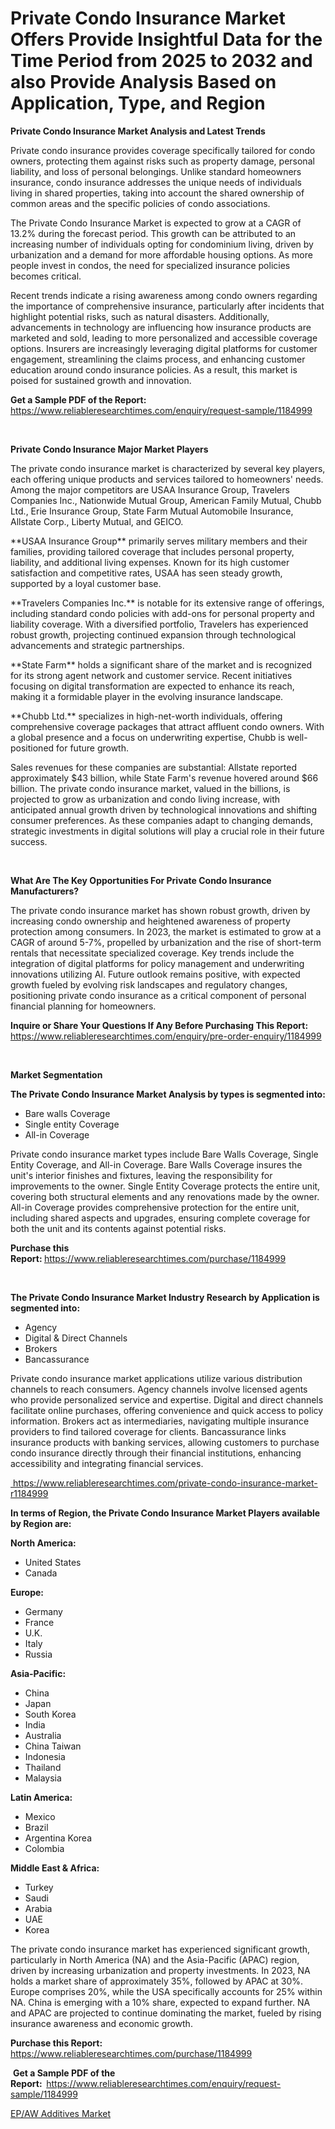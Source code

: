 <p><h1>Private Condo Insurance Market Offers Provide Insightful Data for the Time Period from 2025 to 2032 and also Provide Analysis Based on Application, Type, and Region</h1></p><p><strong>Private Condo Insurance Market Analysis and Latest Trends</strong></p>
<p><p>Private condo insurance provides coverage specifically tailored for condo owners, protecting them against risks such as property damage, personal liability, and loss of personal belongings. Unlike standard homeowners insurance, condo insurance addresses the unique needs of individuals living in shared properties, taking into account the shared ownership of common areas and the specific policies of condo associations.</p><p>The Private Condo Insurance Market is expected to grow at a CAGR of 13.2% during the forecast period. This growth can be attributed to an increasing number of individuals opting for condominium living, driven by urbanization and a demand for more affordable housing options. As more people invest in condos, the need for specialized insurance policies becomes critical. </p><p>Recent trends indicate a rising awareness among condo owners regarding the importance of comprehensive insurance, particularly after incidents that highlight potential risks, such as natural disasters. Additionally, advancements in technology are influencing how insurance products are marketed and sold, leading to more personalized and accessible coverage options. Insurers are increasingly leveraging digital platforms for customer engagement, streamlining the claims process, and enhancing customer education around condo insurance policies. As a result, this market is poised for sustained growth and innovation.</p></p>
<p><strong>Get a Sample PDF of the Report:&nbsp;</strong> <a href="https://www.reliableresearchtimes.com/enquiry/request-sample/1184999?utm_campaign=3585&utm_medium=2&utm_source=Github&utm_content=ia&utm_term=28032025&utm_id=private-condo-insurance">https://www.reliableresearchtimes.com/enquiry/request-sample/1184999</a></p>
<p>&nbsp;</p>
<p><strong>Private Condo Insurance Major Market Players</strong></p>
<p><p>The private condo insurance market is characterized by several key players, each offering unique products and services tailored to homeowners' needs. Among the major competitors are USAA Insurance Group, Travelers Companies Inc., Nationwide Mutual Group, American Family Mutual, Chubb Ltd., Erie Insurance Group, State Farm Mutual Automobile Insurance, Allstate Corp., Liberty Mutual, and GEICO.</p><p>**USAA Insurance Group** primarily serves military members and their families, providing tailored coverage that includes personal property, liability, and additional living expenses. Known for its high customer satisfaction and competitive rates, USAA has seen steady growth, supported by a loyal customer base. </p><p>**Travelers Companies Inc.** is notable for its extensive range of offerings, including standard condo policies with add-ons for personal property and liability coverage. With a diversified portfolio, Travelers has experienced robust growth, projecting continued expansion through technological advancements and strategic partnerships.</p><p>**State Farm** holds a significant share of the market and is recognized for its strong agent network and customer service. Recent initiatives focusing on digital transformation are expected to enhance its reach, making it a formidable player in the evolving insurance landscape.</p><p>**Chubb Ltd.** specializes in high-net-worth individuals, offering comprehensive coverage packages that attract affluent condo owners. With a global presence and a focus on underwriting expertise, Chubb is well-positioned for future growth.</p><p>Sales revenues for these companies are substantial: Allstate reported approximately $43 billion, while State Farm's revenue hovered around $66 billion. The private condo insurance market, valued in the billions, is projected to grow as urbanization and condo living increase, with anticipated annual growth driven by technological innovations and shifting consumer preferences. As these companies adapt to changing demands, strategic investments in digital solutions will play a crucial role in their future success.</p></p>
<p>&nbsp;</p>
<p><strong>What Are The Key Opportunities For Private Condo Insurance Manufacturers?</strong></p>
<p><p>The private condo insurance market has shown robust growth, driven by increasing condo ownership and heightened awareness of property protection among consumers. In 2023, the market is estimated to grow at a CAGR of around 5-7%, propelled by urbanization and the rise of short-term rentals that necessitate specialized coverage. Key trends include the integration of digital platforms for policy management and underwriting innovations utilizing AI. Future outlook remains positive, with expected growth fueled by evolving risk landscapes and regulatory changes, positioning private condo insurance as a critical component of personal financial planning for homeowners.</p></p>
<p><strong>Inquire or Share Your Questions If Any Before Purchasing This Report:</strong> <a href="https://www.reliableresearchtimes.com/enquiry/pre-order-enquiry/1184999?utm_campaign=3585&utm_medium=2&utm_source=Github&utm_content=ia&utm_term=28032025&utm_id=private-condo-insurance">https://www.reliableresearchtimes.com/enquiry/pre-order-enquiry/1184999</a></p>
<p>&nbsp;</p>
<p><strong>Market Segmentation</strong></p>
<p><strong>The Private Condo Insurance Market Analysis by types is segmented into:</strong></p>
<p><ul><li>Bare walls Coverage</li><li>Single entity Coverage</li><li>All-in Coverage</li></ul></p>
<p><p>Private condo insurance market types include Bare Walls Coverage, Single Entity Coverage, and All-in Coverage. Bare Walls Coverage insures the unit's interior finishes and fixtures, leaving the responsibility for improvements to the owner. Single Entity Coverage protects the entire unit, covering both structural elements and any renovations made by the owner. All-in Coverage provides comprehensive protection for the entire unit, including shared aspects and upgrades, ensuring complete coverage for both the unit and its contents against potential risks.</p></p>
<p><strong>Purchase this Report:&nbsp;</strong><a href="https://www.reliableresearchtimes.com/purchase/1184999?utm_campaign=3585&utm_medium=2&utm_source=Github&utm_content=ia&utm_term=28032025&utm_id=private-condo-insurance">https://www.reliableresearchtimes.com/purchase/1184999</a></p>
<p>&nbsp;</p>
<p><strong>The Private Condo Insurance Market Industry Research by Application is segmented into:</strong></p>
<p><ul><li>Agency</li><li>Digital & Direct Channels</li><li>Brokers</li><li>Bancassurance</li></ul></p>
<p><p>Private condo insurance market applications utilize various distribution channels to reach consumers. Agency channels involve licensed agents who provide personalized service and expertise. Digital and direct channels facilitate online purchases, offering convenience and quick access to policy information. Brokers act as intermediaries, navigating multiple insurance providers to find tailored coverage for clients. Bancassurance links insurance products with banking services, allowing customers to purchase condo insurance directly through their financial institutions, enhancing accessibility and integrating financial services.</p></p>
<p><a href="https://www.reliableresearchtimes.com/private-condo-insurance-market-r1184999?utm_campaign=3585&utm_medium=2&utm_source=Github&utm_content=ia&utm_term=28032025&utm_id=private-condo-insurance">&nbsp;https://www.reliableresearchtimes.com/private-condo-insurance-market-r1184999</a></p>
<p><strong>In terms of Region, the Private Condo Insurance Market Players available by Region are:</strong></p>
<p>
    <p> <strong> North America: </strong>
        <ul>
            <li>United States</li>
            <li>Canada</li>
        </ul>
        </p> 
    <p> <strong> Europe: </strong>
        <ul>
            <li>Germany</li>
            <li>France</li>
            <li>U.K.</li>
            <li>Italy</li>
            <li>Russia</li>
        </ul>
        </p> 
    <p> <strong> Asia-Pacific: </strong>
        <ul>
            <li>China</li>
            <li>Japan</li>
            <li>South Korea</li>
            <li>India</li>
            <li>Australia</li>
            <li>China Taiwan</li>
            <li>Indonesia</li>
            <li>Thailand</li>
            <li>Malaysia</li>
        </ul>
        </p> 
    <p> <strong> Latin America: </strong>
        <ul>
            <li>Mexico</li>
            <li>Brazil</li>
            <li>Argentina Korea</li>
            <li>Colombia</li>
        </ul>
        </p> 
    <p> <strong> Middle East & Africa: </strong>
        <ul>
            <li>Turkey</li>
            <li>Saudi</li>
            <li>Arabia</li>
            <li>UAE</li>
            <li>Korea</li>
        </ul>
    </p>
    </p>
<p><p>The private condo insurance market has experienced significant growth, particularly in North America (NA) and the Asia-Pacific (APAC) region, driven by increasing urbanization and property investments. In 2023, NA holds a market share of approximately 35%, followed by APAC at 30%. Europe comprises 20%, while the USA specifically accounts for 25% within NA. China is emerging with a 10% share, expected to expand further. NA and APAC are projected to continue dominating the market, fueled by rising insurance awareness and economic growth.</p></p>
<p><strong>Purchase this Report: </strong><a href="https://www.reliableresearchtimes.com/purchase/1184999?utm_campaign=3585&utm_medium=2&utm_source=Github&utm_content=ia&utm_term=28032025&utm_id=private-condo-insurance">https://www.reliableresearchtimes.com/purchase/1184999</a></p>
<p>&nbsp;<strong>Get a Sample PDF of the Report:&nbsp;&nbsp;</strong><a href="https://www.reliableresearchtimes.com/enquiry/request-sample/1184999?utm_campaign=3585&utm_medium=2&utm_source=Github&utm_content=ia&utm_term=28032025&utm_id=private-condo-insurance">https://www.reliableresearchtimes.com/enquiry/request-sample/1184999</a></p>
<p><strong></strong></p>
<p><p><a href="https://github.com/kryshaprilbb/Market-Research-Report-List-1/blob/main/epaw-additives-market.md?utm_campaign=3585&utm_medium=2&utm_source=Github&utm_content=ia&utm_term=28032025&utm_id=private-condo-insurance">EP/AW Additives Market</a></p></p>